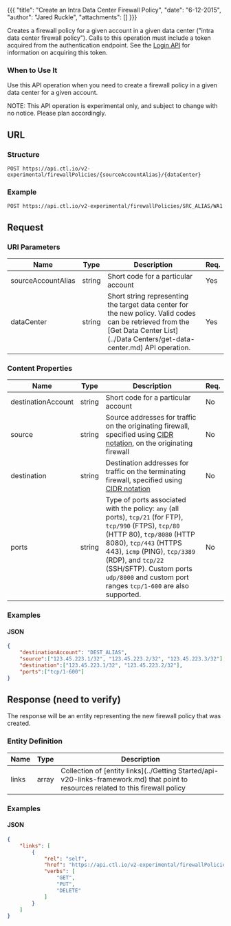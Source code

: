 {{{
  "title": "Create an Intra Data Center Firewall Policy",
  "date": "6-12-2015",
  "author": "Jared Ruckle",
  "attachments": []
}}}

Creates a firewall policy for a given account in a given data center ("intra data center firewall policy"). Calls to this operation must include a token acquired from the authentication endpoint. See the [Login API](../Authentication/login.md) for information on acquiring this token.

### When to Use It

Use this API operation when you need to create a firewall policy in a given data center for a given account.

  NOTE: This API operation is experimental only, and subject to change with no notice. Please plan accordingly.

## URL

### Structure

    POST https://api.ctl.io/v2-experimental/firewallPolicies/{sourceAccountAlias}/{dataCenter}

### Example

    POST https://api.ctl.io/v2-experimental/firewallPolicies/SRC_ALIAS/WA1

## Request

### URI Parameters

| Name | Type | Description | Req. |
| --- | --- | --- | --- |
| sourceAccountAlias | string | Short code for a particular account | Yes |
| dataCenter | string | Short string representing the target data center for the new policy. Valid codes can be retrieved from the [Get Data Center List](../Data Centers/get-data-center.md) API operation. | Yes |

### Content Properties

| Name | Type | Description | Req. |
| --- | --- | --- | --- |
| destinationAccount | string | Short code for a particular account | No |
| source | string | Source addresses for traffic on the originating firewall, specified using [CIDR notation](http://en.wikipedia.org/wiki/Classless_Inter-Domain_Routing), on the originating firewall | No |
| destination | string | Destination addresses for traffic on the terminating firewall, specified using [CIDR notation](http://en.wikipedia.org/wiki/Classless_Inter-Domain_Routing) | No |
| ports | string | Type of ports associated with the policy: `any` (all ports), `tcp/21` (for FTP), `tcp/990` (FTPS), `tcp/80` (HTTP 80), `tcp/8080` (HTTP 8080), `tcp/443` (HTTPS 443), `icmp` (PING), `tcp/3389` (RDP), and `tcp/22` (SSH/SFTP). Custom ports `udp/8000` and custom port ranges `tcp/1-600` are also supported. | No |

### Examples

#### JSON
```json
{
    "destinationAccount": "DEST_ALIAS",
    "source":["123.45.223.1/32", "123.45.223.2/32", "123.45.223.3/32"],
    "destination":["123.45.223.1/32", "123.45.223.2/32"],
    "ports":["tcp/1-600"]
}
```

## Response (need to verify)

The response will be an entity representing the new firewall policy that was created.

### Entity Definition

| Name | Type | Description |
| --- | --- | --- |
| links | array | Collection of [entity links](../Getting Started/api-v20-links-framework.md) that point to resources related to this firewall policy |

### Examples

#### JSON
```json
{
    "links": [
        {
            "rel": "self",
            "href": "https://api.ctl.io/v2-experimental/firewallPolicies/DEST_ALIAS/WA1/71f912d00e1c11e5b9390800200c9a66",
            "verbs": [
                "GET",
                "PUT",
                "DELETE"
            ]
        }
    ]
}
```
